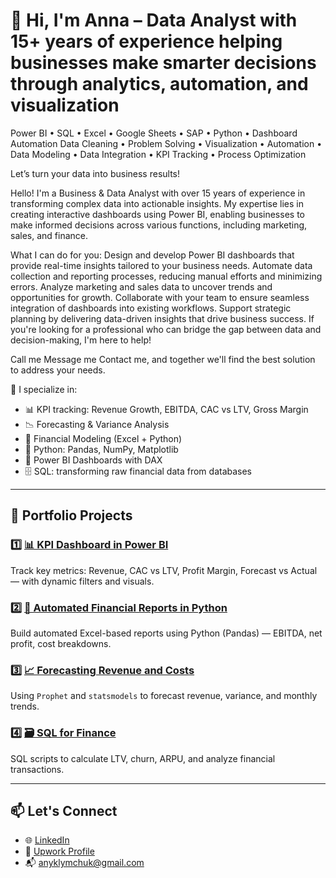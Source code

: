 # 👋 Hi, I'm Anna –  Data Analyst with 15+ years of experience helping businesses make smarter decisions through analytics, automation, and visualization

Power BI • SQL • Excel • Google Sheets • SAP • Python • Dashboard Automation
Data Cleaning • Problem Solving • Visualization • Automation • Data Modeling • Data Integration • KPI Tracking • Process Optimization

Let’s turn your data into business results!

Hello! I'm a Business & Data Analyst with over 15 years of experience in transforming complex data into actionable insights. My expertise lies in creating interactive dashboards using Power BI, enabling businesses to make informed decisions across various functions, including marketing, sales, and finance.

What I can do for you:
Design and develop Power BI dashboards that provide real-time insights tailored to your business needs.
Automate data collection and reporting processes, reducing manual efforts and minimizing errors.
Analyze marketing and sales data to uncover trends and opportunities for growth.
Collaborate with your team to ensure seamless integration of dashboards into existing workflows.
Support strategic planning by delivering data-driven insights that drive business success.
If you're looking for a professional who can bridge the gap between data and decision-making, I'm here to help!

Call me
Message me
Contact me, and together we'll find the best solution to address your needs.

🔎 I specialize in:
- 📊 KPI tracking: Revenue Growth, EBITDA, CAC vs LTV, Gross Margin
- 📉 Forecasting & Variance Analysis
- 🧮 Financial Modeling (Excel + Python)
- 🐍 Python: Pandas, NumPy, Matplotlib
- 🧠 Power BI Dashboards with DAX
- 🗄️ SQL: transforming raw financial data from databases

---

## 📂 Portfolio Projects

### 1️⃣ [📊 KPI Dashboard in Power BI](https://github.com/yourusername/kpi-dashboard-powerbi)  
Track key metrics: Revenue, CAC vs LTV, Profit Margin, Forecast vs Actual — with dynamic filters and visuals.  

### 2️⃣ [🧮 Automated Financial Reports in Python](https://github.com/yourusername/financial-report-automation)  
Build automated Excel-based reports using Python (Pandas) — EBITDA, net profit, cost breakdowns.  

### 3️⃣ [📈 Forecasting Revenue and Costs](https://github.com/yourusername/forecasting-financial-kpis)  
Using `Prophet` and `statsmodels` to forecast revenue, variance, and monthly trends.  

### 4️⃣ [🗃️ SQL for Finance](https://github.com/yourusername/sql-financial-analysis)  
SQL scripts to calculate LTV, churn, ARPU, and analyze financial transactions.  

---

## 📫 Let's Connect

- 🌐 [LinkedIn](https://www.linkedin.com/in/anna-k-0278276b/)
- 💼 [Upwork Profile](https://www.upwork.com/freelancers/~01a54f05d38cd5375f?mp_source=share) 
- 📬 anyklymchuk@gmail.com

